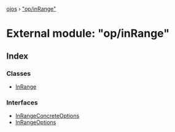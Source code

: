 [ojos](../README.md) › ["op/inRange"](_op_inrange_.md)

# External module: "op/inRange"

## Index

### Classes

* [InRange](../classes/_op_inrange_.inrange.md)

### Interfaces

* [InRangeConcreteOptions](../interfaces/_op_inrange_.inrangeconcreteoptions.md)
* [InRangeOptions](../interfaces/_op_inrange_.inrangeoptions.md)
